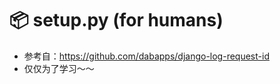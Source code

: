 📦 setup.py (for humans)
=======================
- 参考自：https://github.com/dabapps/django-log-request-id
- 仅仅为了学习～～